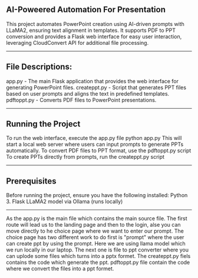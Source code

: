 AI-Poweered Automation For Presentation
-----------------------------------------

This project automates PowerPoint creation using AI-driven prompts with LLaMA2, ensuring text alignment in templates. 
It supports PDF to PPT conversion and provides a Flask web interface for easy user interaction, leveraging CloudConvert API for additional file processing.

------------------------------------------------------------------------------------------------------------------------------------------------------
File Descriptions:
-------------------

app.py - The main Flask application that provides the web interface for generating PowerPoint files.
createppt.py - Script that generates PPT files based on user prompts and aligns the text in predefined templates.
pdftoppt.py - Converts PDF files to PowerPoint presentations.

--------------------------------------------------------------------------------------------------------------------------------------------------------
Running the Project
--------------------

To run the web interface, execute the app.py file
python app.py
This will start a local web server where users can input prompts to generate PPTs automatically.
To convert PDF files to PPT format, use the pdftoppt.py script
To create PPTs directly from prompts, run the createppt.py script

----------------------------------------------------------------------------------------------------------------------------------------------------------
Prerequisites
--------------

Before running the project, ensure you have the following installed:
Python 3.
Flask
LLaMA2 model via Ollama (runs locally)

----------------------------------------------------------------------------------------------------------------------------------------------------------
As the app.py is the main file which contains the main source file. The first route will lead us to the landing page and then to the login, alse you can move directly to he choice page
where we want to enter our prompt.
The choice page has two different work to do first is "prompt" where the user can create ppt by using the prompt. Here we are using llama model which we run locally in our laptop.
The next one is file to ppt converter where you can uplode some files which turns into a pptx formet.
The createppt.py fiels contains the code which generate the ppt.
pdftoppt.py file contain the code where we convert the files into a ppt formet.
